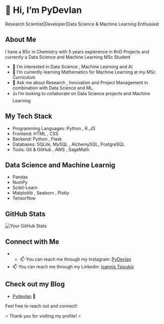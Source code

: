 # 👋 Hi, I’m PyDevIan
Research Scientist|Developer|Data Science & Machine Learning Enthusiast
## About Me
I have a BSc in Chemistry with 5 years expierence in RnD Projects and currently a Data Science and Machine Learning MSc Student

- 👀 I’m interested in Data Science , Machine Learning and AI
- 🌱 I’m currently learning Mathematics for Machine Learning at my MSc Curriculum 
- 💬 Ask me about Research , Innovation and Project Management in combination with Data Science and ML.
- 👍 I’m looking to collaborate on Data Science projects and Machine Learning 


## My Tech Stack
- Programming Languages: Python , R ,JS
- Frontend: HTML , CSS
- Backend: Python , Flask 
- Databases: SQLite, MySQL , AlchemySQL, PostgreSQL
- Tools: Git & GitHub , AWS , SageMath

## Data Science and Machine Learnig
- Pandas
- NumPy
- Scikit-Learn
- Matplotlib , Seaborn , Plotly
- Tensorflow

## GitHub Stats

![Your GitHub Stats](https://github-readme-stats.vercel.app/api?username=PyDevIan&show_icons=true&count_private=true)


## Connect with Me

- - 📫 You can reach me through my Instagram: [PyDevIan](https://www.instagram.com/pydevian?igsh=Z2Y5c3YycWFjeGdy)
- 📫 You can reach me through my Linkedin: [Ioannis Tsioukis](https://www.linkedin.com/in/ioannis-tsioukis/)

## Check out my Blog
- [PydevIan](https://pydevian.github.io/BlogWebsite/) 🚀 


Feel free to reach out and connect!

⭐️ Thank you for visiting my profile! ⭐️

